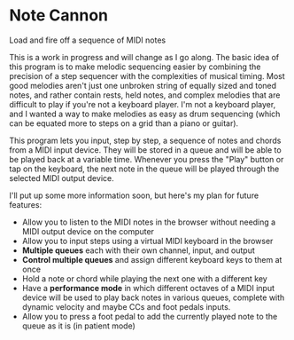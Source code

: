 # Note Cannon
Load and fire off a sequence of MIDI notes

This is a work in progress and will change as I go along. The basic idea of this program is to make melodic sequencing easier by combining the precision of a step sequencer with the complexities of musical timing. Most good melodies aren't just one unbroken string of equally sized and toned notes, and rather contain rests, held notes, and complex melodies that are difficult to play if you're not a keyboard player. I'm not a keyboard player, and I wanted a way to make melodies as easy as drum sequencing (which can be equated more to steps on a grid than a piano or guitar).

This program lets you input, step by step, a sequence of notes and chords from a MIDI input device. They will be stored in a queue and will be able to be played back at a variable time. Whenever you press the "Play" button or tap on the keyboard, the next note in the queue will be played through the selected MIDI output device.

I'll put up some more information soon, but here's my plan for future features:

* Allow you to listen to the MIDI notes in the browser without needing a MIDI output device on the computer
* Allow you to input steps using a virtual MIDI keyboard in the browser
* **Multiple queues** each with their own channel, input, and output
* **Control multiple queues** and assign different keyboard keys to them at once
* Hold a note or chord while playing the next one with a different key
* Have a **performance mode** in which different octaves of a MIDI input device will be used to play back notes in various queues, complete with dynamic velocity and maybe CCs and foot pedals inputs.
* Allow you to press a foot pedal to add the currently played note to the queue as it is (in patient mode)
